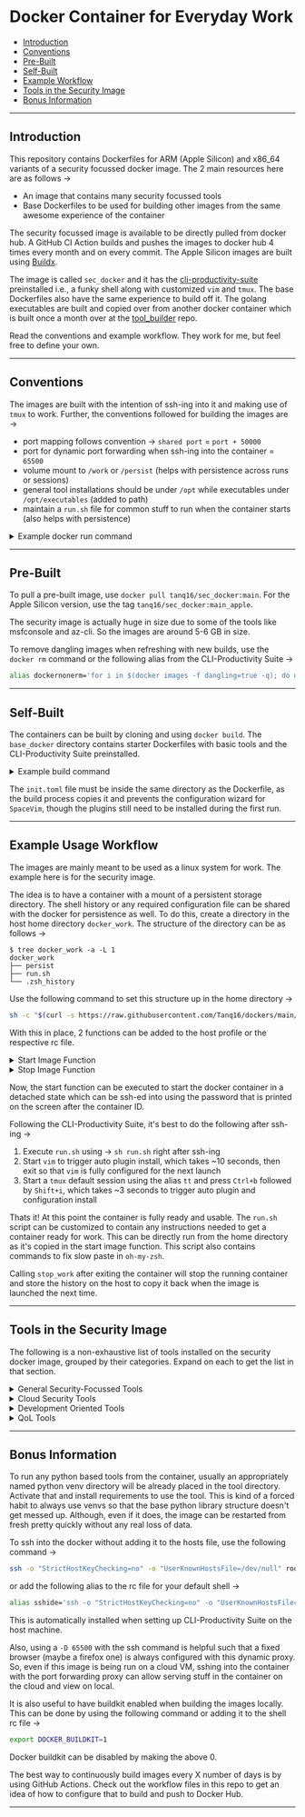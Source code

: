 # Docker Container for Everyday Work

* [Introduction](#introduction)
* [Conventions](#conventions)
* [Pre-Built](#pre-built)
* [Self-Built](#self-built)
* [Example Workflow](#example-workflow)
* [Tools in the Security Image](#tools-in-the-security-image)
* [Bonus Information](#bonus-information)

---

## Introduction

This repository contains Dockerfiles for ARM (Apple Silicon) and x86_64 variants of a security focussed docker image. The 2 main resources here are as follows &rarr;

* An image that contains many security focussed tools
* Base Dockerfiles to be used for building other images from the same awesome experience of the container

The security focussed image is available to be directly pulled from docker hub. A GitHub CI Action builds and pushes the images to docker hub 4 times every month and on every commit. The Apple Silicon images are built using [Buildx](https://docs.docker.com/buildx/working-with-buildx/).

The image is called `sec_docker` and it has the [cli-productivity-suite](https://github.com/tanq16/cli-productivity-suite) preinstalled i.e., a funky shell along with customized `vim` and `tmux`. The base Dockerfiles also have the same experience to build off it. The golang executables are built and copied over from another docker container which is built once a month over at the [tool_builder](https://github.com/tanq16/dockers_tool_builder) repo.

Read the conventions and example workflow. They work for me, but feel free to define your own.

---

## Conventions

The images are built with the intention of ssh-ing into it and making use of `tmux` to work. Further, the conventions followed for building the images are &rarr;

* port mapping follows convention &rarr; `shared port` = `port + 50000`
* port for dynamic port forwarding when ssh-ing into the container = `65500`
* volume mount to `/work` or `/persist` (helps with persistence across runs or sessions)
* general tool installations should be under `/opt` while executables under `/opt/executables` (added to path)
* maintain a `run.sh` file for common stuff to run when the container starts (also helps with persistence)

<details>
<summary>Example docker run command</summary>

```bash
docker run --name="amazing_docker" \
-v /path/to/host/go_programs/:/root/go/src \
-v /path/to/host/work:/work \
-p 50022:22 \
--rm -it image_tag \
zsh -c "service ssh start; tail -f /dev/null"
```

This will start the container which can be ssh-ed into. The `tail -f /dev/null` keeps the the container running. `docker stop amazing_docker -t 0` can be used to stop the container. The run command can also be made into a function with a `$@` within the command somewhere to allow for more arguments to be passed (see Example Workflow section).

</details>

---

## Pre-Built

To pull a pre-built image, use `docker pull tanq16/sec_docker:main`. For the Apple Silicon version, use the tag `tanq16/sec_docker:main_apple`.

The security image is actually huge in size due to some of the tools like msfconsole and az-cli. So the images are around 5-6 GB in size.

To remove dangling images when refreshing with new builds, use the `docker rm` command or the following alias from the CLI-Productivity Suite &rarr;

```bash
alias dockernonerm='for i in $(docker images -f dangling=true -q); do docker image rm $i; done'
```

---

## Self-Built

The containers can be built by cloning and using `docker build`. The `base_docker` directory contains starter Dockerfiles with basic tools and the CLI-Productivity Suite preinstalled.

<details>
<summary>Example build command</summary>

To build, use the following &rarr;

```bash
git clone https://github.com/tanq16/dockers
cd dockers/security_docker
docker build -t <your_tag> .
```

The `security_docker` directory also contains a Dockerfile for Apple Silicon Macs, which can be specified using the `--file Dockerfile.AppleSilicon` flag for the `docker build` command.

</details>

The `init.toml` file must be inside the same directory as the Dockerfile, as the build process copies it and prevents the configuration wizard for `SpaceVim`, though the plugins still need to be installed during the first run.

---

## Example Usage Workflow

The images are mainly meant to be used as a linux system for work. The example here is for the security image.

The idea is to have a container with a mount of a persistent storage directory. The shell history or any required configuration file can be shared with the docker for persistence as well. To do this, create a directory in the host home directory `docker_work`. The structure of the directory can be as follows &rarr;

```
$ tree docker_work -a -L 1
docker_work
├── persist
├── run.sh
└── .zsh_history
```

Use the following command to set this structure up in the home directory &rarr;

```bash
sh -c "$(curl -s https://raw.githubusercontent.com/Tanq16/dockers/main/workflow_structure_create.sh)"
```

With this in place, 2 functions can be added to the host profile or the respective rc file.

<details>
<summary>Start Image Function</summary>

```bash
start_work(){
    # run the container
    docker run --name="sec_docker" --rm -d \
    -v $HOME/docker_work/persist/:/persist -p 50022:22 $@ -it tanq16/sec_docker:main \
    zsh -c "service ssh start; tail -f /dev/null"
    # copy back prior history if it exists
    if [ -f $HOME/docker_work/.zsh_history ]
        then docker cp $HOME/docker_work/.zsh_history sec_docker:/root/.zsh_history
    fi
    # copy the run.sh file to act as kind of a bootstrap script
    docker cp $HOME/docker_work/run.sh sec_docker:/root/run.sh
    # create a new password for ssh-ing into the docker image
    new_pass=$(cat /dev/random | head -c 20 | base64 | tr -d '=+/')
    # print the new password and store in a file in the current directory
    echo "Password: $new_pass"
    echo $new_pass > current_docker_password
    # set the new password
    docker exec -e newpp="$new_pass" sec_docker zsh -c 'echo "root:$(printenv newpp)" | chpasswd'
}
```

</details>

<details>
<summary>Stop Image Function</summary>

```bash
stop_work(){
    # copy (save) the command history
    docker cp sec_docker:/root/.zsh_history $HOME/docker_work/.zsh_history
    docker stop sec_docker -t 0
}
```

</details>

Now, the start function can be executed to start the docker container in a detached state which can be ssh-ed into using the password that is printed on the screen after the container ID. 

Following the CLI-Productivity Suite, it's best to do the following after ssh-ing &rarr;

1. Execute `run.sh` using &rarr; `sh run.sh` right after ssh-ing
2. Start `vim` to trigger auto plugin install, which takes ~10 seconds, then exit so that `vim` is fully configured for the next launch
3. Start a `tmux` default session using the alias `tt` and press `Ctrl+b` followed by `Shift+i`, which takes ~3 seconds to trigger auto plugin and configuration install

Thats it! At this point the container is fully ready and usable. The `run.sh` script can be customized to contain any instructions needed to get a container ready for work. This can be directly run from the home directory as it's copied in the start image function. This script also contains commands to fix slow paste in `oh-my-zsh`.

Calling `stop_work` after exiting the container will stop the running container and store the history on the host to copy it back when the image is launched the next time.

---

## Tools in the Security Image

The following is a non-exhaustive list of tools installed on the security docker image, grouped by their categories. Expand on each to get the list in that section.

<details>
<summary>General Security-Focussed Tools</summary>

* GDB with PWNdbg and Binwalk
* Nmap and Ncat
* GoBuster & Nikto
* Hydra and John The Ripper
* Selective SecLists wordlists at `/opt/lists`
* MetaSploit and SearchSploit (ExploitDB)
* SemGrep
* ProjectDiscovery Tools &rarr; 
    * subfinder
    * naabu
    * httpx
    * dnsx
    * mapcidr
    * proxify
    * nuclei
    * cloudlist
    * uncover
* Hakrawler (by HakLuke)
* Hakrevdns (by HakLuke)
* Haktldextract (by HakLuke)
* Assetfinder (by Tomnomnom)
* HTTProbe (by Tomnomnom)
* DalFox
* Insider
* Amass
* SMAP
* Metabigor
* TestSSL
* SQLMap

</details>

<details>
<summary> Cloud Security Tools</summary>

* AWS, Azure and GCloud CLI
* Terraform
* KubeAudit
* Trivy
* ScoutSuite
* KubeCTL
* CloudSploit

</details>

<details>
<summary>Development Oriented Tools</summary>

* PHP
* Python and iPython
* Golang
* NodeJS, NPM and YarnPKG
* Ruby
* Perl
* NginX
* GCC
* Make

</details>

<details>
<summary>QoL Tools</summary>

* ZSH shell with Oh-My-Zsh, auto-completion, FZF, LSD, RipGrep, Ugrep, Fd-Find and the SpaceShip Prompt
* VIM with SpaceVim and Nord theme
* TMUX with Nord theme, custom config file with mouse support plugins and custom shortcuts + tmux_sensible plugin
* Custom aliases within `.zshrc`
* JSON Tools &rarr; JQ, JC and Gron
* Python Rich library and Rich-CLI tool
* OpenSSL, OpenSSH, Tree, Git, WGET, Curl and some INET tools
* Shell functions for file encryption/decryption - `fencrypt` and `fdecrypt` to encrypt using AES 256 ECB mode on a file

</details>

---

## Bonus Information

To run any python based tools from the container, usually an appropriately named python venv directory will be already placed in the tool directory. Activate that and install requirements to use the tool. This is kind of a forced habit to always use venvs so that the base python library structure doesn't get messed up. Although, even if it does, the image can be restarted from fresh pretty quickly without any real loss of data.

To ssh into the docker without adding it to the hosts file, use the following command &rarr;

```bash
ssh -o "StrictHostKeyChecking=no" -o "UserKnownHostsFile=/dev/null" root@localhost -p 50232
```

or add the following alias to the rc file for your default shell &rarr;

```bash
alias sshide='ssh -o "StrictHostKeyChecking=no" -o "UserKnownHostsFile=/dev/null"'
```
    
This is automatically installed when setting up CLI-Productivity Suite on the host machine.

Also, using a `-D 65500` with the ssh command is helpful such that a fixed browser (maybe a firefox one) is always configured with this dynamic proxy. So, even if this image is being run on a cloud VM, sshing into the container with the port forwarding proxy can allow serving stuff in the container on the cloud and view on local.

It is also useful to have buildkit enabled when building the images locally. This can be done by using the following command or adding it to the shell rc file &rarr;

```bash
export DOCKER_BUILDKIT=1
```

Docker buildkit can be disabled by making the above 0.
    
The best way to continuously build images every X number of days is by using GitHub Actions. Check out the workflow files in this repo to get an idea of how to configure that to build and push to Docker Hub.

---
